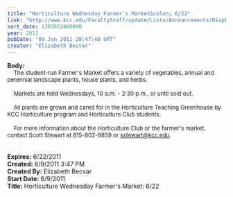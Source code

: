 ```yaml
---
title: "Horticulture Wednesday Farmer's Market&colon; 6/22"
link: "http://www.kcc.edu/FacultyStaff/update/Lists/Announcements/DispForm.aspx?ID=350"
sort_date: 1307652460000
year: 2011
pubDate: "09 Jun 2011 20:47:40 GMT"
creator: "Elizabeth Becvar"
---
```


<div><b>Body:</b> <div class=ExternalClassF2D8299D2FCF4620A6FCAF3654CF1EFE>
<div><font size=2>    The student-run Farmer's Market offers a variety of vegetables, annual and perennial landscape plants, house plants, and herbs. </font></div><font size=2>
<div><br>    Markets are held Wednesdays, 10 a.m. - 2:30 p.m., or until sold out.</div>
<div><br>    All plants are grown and cared for in the Horticulture Teaching Greenhouse by KCC Horticulture program and Horticulture Club students. </div>
<div><br>    For more information about the Horticulture Club or the farmer's market, contact Scott Stewart at 815-802-8859 or </font><a href="mailto:sstewart@kcc.edu"><font size=2>sstewart@kcc.edu</font></a><font size=2>.<br> <br></font></div>
<div><font size=2></font> </div></div></div>
<div><b>Expires:</b> 6/22/2011</div>
<div><b>Created:</b> 6/9/2011 3:47 PM</div>
<div><b>Created By:</b> Elizabeth Becvar</div>
<div><b>Start Date:</b> 6/9/2011</div>
<div><b>Title:</b> Horticulture Wednesday Farmer&#39;s Market: 6/22</div>
